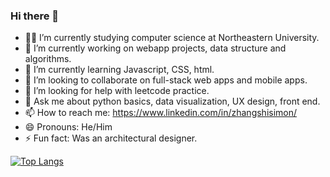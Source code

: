 ### Hi there 👋
- 👨‍🎓 I’m currently studying computer science at Northeastern University.
- 🔭 I’m currently working on webapp projects, data structure and algorithms.
- 🌱 I’m currently learning Javascript, CSS, html.
- 👯 I’m looking to collaborate on full-stack web apps and mobile apps.
- 🤔 I’m looking for help with leetcode practice.
- 💬 Ask me about python basics, data visualization, UX design, front end.
- 📫 How to reach me: https://www.linkedin.com/in/zhangshisimon/
- 😄 Pronouns: He/Him
- ⚡ Fun fact: Was an architectural designer.

[![Top Langs](https://github-readme-stats.vercel.app/api/top-langs/?username=zhangshi0512&layout=compact?exclude_repo=Leetcode)](https://github.com/zhangshi0512/github-readme-stats)

<!--
**zhangshi0512/zhangshi0512** is a ✨ _special_ ✨ repository because its `README.md` (this file) appears on your GitHub profile.

Here are some ideas to get you started:

- 🔭 I’m currently working on webapp projects, data structure and algorithms.
- 🌱 I’m currently learning Javascript, CSS, html.
- 👯 I’m looking to collaborate on full-stack web apps and mobile apps.
- 🤔 I’m looking for help with leetcode practice.
- 💬 Ask me about python basics, data visualization, UX design, front end.
- 📫 How to reach me: https://www.linkedin.com/in/zhangshisimon/
- 😄 Pronouns: He/Him
- ⚡ Fun fact: Was an architectural designer.
-->

